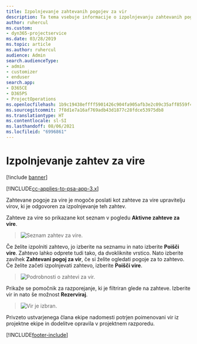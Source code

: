 ```yaml
---
title: Izpolnjevanje zahtevanih pogojev za vir
description: Ta tema vsebuje informacije o izpolnjevanju zahtevanih pogojev za vire.
author: ruhercul
ms.custom:
- dyn365-projectservice
ms.date: 03/28/2019
ms.topic: article
ms.author: ruhercul
audience: Admin
search.audienceType:
- admin
- customizer
- enduser
search.app:
- D365CE
- D365PS
- ProjectOperations
ms.openlocfilehash: 1b9c19438effff5901426c904fa905afb3e2c09c35aff8559f491c06401806e0
ms.sourcegitcommit: 7f8d1e7a16af769adb43d1877c28fdce53975db8
ms.translationtype: HT
ms.contentlocale: sl-SI
ms.lasthandoff: 08/06/2021
ms.locfileid: "6996861"
---
```

# <a name="fulfilling-resource-requests"></a>Izpolnjevanje zahtev za vire

[!include [banner](../includes/psa-now-project-operations.md)]

[!INCLUDE[cc-applies-to-psa-app-3.x](../includes/cc-applies-to-psa-app-3x.md)]

Zahtevane pogoje za vire je mogoče poslati kot zahteve za vire upravitelju virov, ki je odgovoren za izpolnjevanje teh zahtev.

Zahteve za vire so prikazane kot seznam v pogledu **Aktivne zahteve za vire**.

> ![Seznam zahtev za vire.](media/Resource-Management-image59.png)

Če želite izpolniti zahtevo, jo izberite na seznamu in nato izberite **Poišči vire**. Zahtevo lahko odprete tudi tako, da dvokliknite vrstico. Nato izberite zavihek **Zahtevani pogoj za vir**, če si želite ogledati pogoje za to zahtevo. Če želite začeti izpolnjevati zahtevo, izberite **Poišči vire**.

> ![Podrobnosti o zahtevi za vir.](media/Resource-Management-image60.png)

Prikaže se pomočnik za razporejanje, ki je filtriran glede na zahteve. Izberite vir in nato še možnost **Rezerviraj**.

> ![Vir je izbran.](media/Resource-Management-image61.png)

Privzeto ustvarjenega člana ekipe nadomesti potrjen poimenovani vir iz projektne ekipe in dodelitve opravila v projektnem razporedu.


[!INCLUDE[footer-include](../includes/footer-banner.md)]
